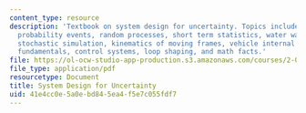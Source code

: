 ```yaml
---
content_type: resource
description: 'Textbook on system design for uncertainty. Topics include: linear systems,
  probability events, random processes, short term statistics, water waves, optimization,
  stochastic simulation, kinematics of moving frames, vehicle internal dynamics, control
  fundamentals, control systems, loop shaping, and math facts.'
file: https://ol-ocw-studio-app-production.s3.amazonaws.com/courses/2-017j-design-of-electromechanical-robotic-systems-fall-2009/41e4cc0e5a0ebd845ea4f5e7c055fdf7_MIT2_017JF09_coursetext.pdf
file_type: application/pdf
resourcetype: Document
title: System Design for Uncertainty
uid: 41e4cc0e-5a0e-bd84-5ea4-f5e7c055fdf7
---
```

